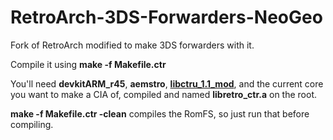 # RetroArch-3DS-Forwarders-NeoGeo
Fork of RetroArch modified to make 3DS forwarders with it.


Compile it using **make -f Makefile.ctr**

You'll need **devkitARM_r45**, **aemstro**, [**libctru_1.1_mod**](https://github.com/Sakitoshi/ctrulib_1.1_mod), and the current core you want to make a CIA of, compiled and named **libretro_ctr.a** on the root.

**make -f Makefile.ctr -clean** compiles the RomFS, so just run that before compiling.
